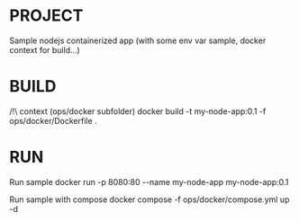 # PROJECT

Sample nodejs containerized app
(with some env var sample, docker context for build...)
 

# BUILD

/!\ context (ops/docker subfolder)
docker build -t my-node-app:0.1 -f ops/docker/Dockerfile .


# RUN

Run sample
docker run -p 8080:80 --name my-node-app  my-node-app:0.1

Run sample with compose
docker compose -f ops/docker/compose.yml up -d
